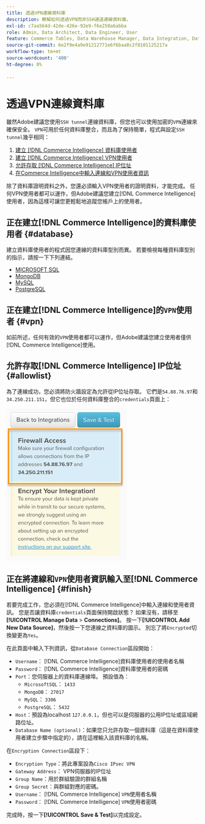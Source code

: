 ```yaml
---
title: 透過VPN連線資料庫
description: 瞭解如何透過VPN而非SSH通道連線資料庫。
exl-id: c7aa564d-42de-426e-92e9-f6e250a6abba
role: Admin, Data Architect, Data Engineer, User
feature: Commerce Tables, Data Warehouse Manager, Data Integration, Data Import/Export
source-git-commit: 6e2f9e4a9e91212771e6f6baa8c2f8101125217a
workflow-type: tm+mt
source-wordcount: '400'
ht-degree: 0%

---
```


# 透過VPN連線資料庫

雖然Adobe建議您使用`SSH tunnel`連線資料庫，但您也可以使用加密的`VPN`連線來確保安全。 `VPN`可用於任何資料庫整合，而且為了保持簡單，程式與設定`SSH tunnel`幾乎相同：

1. [建立 [!DNL Commerce Intelligence] 資料庫使用者](#database)
1. [建立 [!DNL Commerce Intelligence] VPN使用者](#vpn)
1. [允許存取 [!DNL Commerce Intelligence] IP位址](#allowlist)
1. [在Commerce Intelligence中輸入連線和VPN使用者資訊](#finish)

除了資料庫證明資料之外，您還必須輸入VPN使用者的證明資料，才能完成。 任何VPN使用者都可以運作，但Adobe建議您建立[!DNL Commerce Intelligence]使用者，因為這樣可讓您更輕鬆地追蹤您帳戶上的使用者。

## 正在建立[!DNL Commerce Intelligence]的資料庫使用者 {#database}

建立資料庫使用者的程式因您連線的資料庫型別而異。 若要檢視每種資料庫型別的指示，請按一下下列連結。

* [MICROSOFT SQL](../integrations/microsoft-sql-server.md)
* [MongoDB](../integrations/databases-via-a-vpn.md)
* [MySQL](../integrations/mysql-via-a-direct-connection.md)
* [PostgreSQL](../integrations/postgresql.md)

## 正在建立[!DNL Commerce Intelligence]的`VPN`使用者 {#vpn}

如前所述，任何有效的`VPN`使用者都可以運作，但Adobe建議您建立使用者僅供[!DNL Commerce Intelligence]使用。

## 允許存取[!DNL Commerce Intelligence] IP位址 {#allowlist}

為了連線成功，您必須將防火牆設定為允許從IP位址存取。 它們是`54.88.76.97`和`34.250.211.151`，但它也位於任何資料庫整合的`credentials`頁面上：

![MBI_Allow_Access_IPs.png](../../../assets/MBI_allow_access_IPs.png)

## 正在將連線和`VPN`使用者資訊輸入至[!DNL Commerce Intelligence] {#finish}

若要完成工作，您必須在[!DNL Commerce Intelligence]中輸入連線和使用者資訊。 您是否讓資料庫`credentials`頁面保持開啟狀態？ 如果沒有，請移至&#x200B;**[!UICONTROL Manage Data** > **Connections]**。 按一下&#x200B;**[!UICONTROL Add New Data Source]**，然後按一下您連線之資料庫的圖示。 別忘了將`Encrypted`切換變更為`Yes`。

在此頁面中輸入下列資訊，從`Database Connection`區段開始：

* `Username`： [!DNL Commerce Intelligence]資料庫使用者的使用者名稱
* `Password`： [!DNL Commerce Intelligence]資料庫使用者的密碼
* `Port`：您伺服器上的資料庫連線埠。 預設值為：
   * `MicrosoftSQL`： `1433`
   * `MongoDB`： `27017`
   * `MySQL`： `3306`
   * `PostgreSQL`： `5432`
* `Host`：預設為localhost `127.0.0.1`，但也可以是伺服器的公用IP位址或區域網路位址。
* `Database Name (optional)`：如果您只允許存取一個資料庫（這是在資料庫使用者建立步驟中指定的），請在這裡輸入該資料庫的名稱。

在`Encryption Connection`區段下：

* `Encryption Type`：將此專案設為`Cisco IPsec VPN`
* `Gateway Address`： VPN伺服器的IP位址
* `Group Name`：用於群組驗證的群組名稱
* `Group Secret`：與群組對應的密碼。
* `Username`： [!DNL Commerce Intelligence] `VPN`使用者名稱
* `Password`： [!DNL Commerce Intelligence] `VPN`使用者密碼

完成時，按一下&#x200B;**[!UICONTROL Save & Test]**&#x200B;以完成設定。
